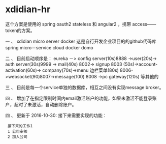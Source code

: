 # xdidian-hr

这个方案是使用的 spring oauth2 stateless 和 angular2 ，携带 access——token的方案。


一 、 xdidian  micro server docker 
这是自行开发企业项目的的github代码库
spring micro－service cloud docker domo

二 、 目前启动顺序是： eureka －> config server(10s)8888 ->user(20s)-> auth server(30s)9999
-> mail(40s) 8002-> signup 8003 (50s)->account-activation(60s)->
company(70s)->menu 边栏菜单(80s) 8006->websocket(90)8007->message(100) 8008
 ->pc gateway(120s)
 等其他的

三 、 目前是每一个service单独的数据库，相互之间没有实现message broker。

四 、 增加了在指定限制时间内email激活账户的功能，如果未激活不能登录账户，超时了未激活，自动删除账户。


四 、 更新于 2016-10-30: 接下来需要实现的功能： 
     
     接下来的工作1
     1 公司审核
     2 加入公司
     
     
     
  
 

 
   